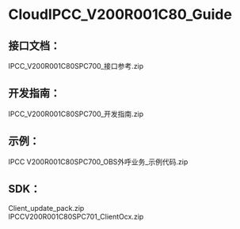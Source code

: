 # CloudIPCC_V200R001C80_Guide
## 接口文档：
IPCC_V200R001C80SPC700_接口参考.zip
## 开发指南：
IPCC_V200R001C80SPC700_开发指南.zip 
## 示例：
IPCC V200R001C80SPC700_OBS外呼业务_示例代码.zip
## SDK：
Client_update_pack.zip   
IPCCV200R001C80SPC701_ClientOcx.zip
